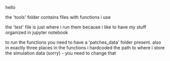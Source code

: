 hello

the 'tools' folder contains files with functions i use

the 'test' file is just where i run them because i like to have
my stuff organized in jupyter notebook 

to run the functions you need to have a 'patches_data' folder present.
also in exactly three places in the functions i hardcoded the path to 
where i store the simulation data (sorry) - you need to change that 